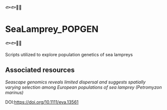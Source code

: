 :fish::fish::shark::shark:

# SeaLamprey_POPGEN

:fish::fish::shark::shark:

Scripts utilized to explore population genetics of sea lampreys

## Associated resources 

*Seascape genomics reveals limited dispersal and suggests spatially varying selection among European populations of sea lamprey (Petromyzon marinus)*

DOI:https://doi.org/10.1111/eva.13561
